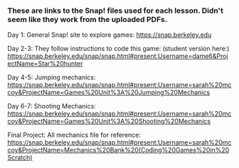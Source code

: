 ### These are links to the Snap! files used for each lesson.  Didn't seem like they work from the uploaded PDFs.

Day 1: General Snap! site to explore games: https://snap.berkeley.edu 

Day 2-3:  They follow instructions to code this game:  (student version here:) https://snap.berkeley.edu/snap/snap.html#present:Username=dame6&ProjectName=Star%20hunter

Day 4-5: Jumping mechanics: https://snap.berkeley.edu/snap/snap.html#present:Username=sarah%20mccoy&ProjectName=Games%20Unit%3A%20Jumping%20Mechanics

Day 6-7: Shooting Mechanics:  https://snap.berkeley.edu/snap/snap.html#present:Username=sarah%20mccoy&ProjectName=Games%20Unit%3A%20Shooting%20Mechanics



Final Project:  All mechanics file for reference: https://snap.berkeley.edu/snap/snap.html#present:Username=sarah%20mccoy&ProjectName=Mechanics%20Bank%20(Coding%20Games%20in%20Scratch)
